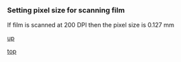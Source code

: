 ### Setting pixel size for scanning film
If film is scanned at 200 DPI then the pixel size is 0.127 mm

[up](README.md)

[top](../README.md)
